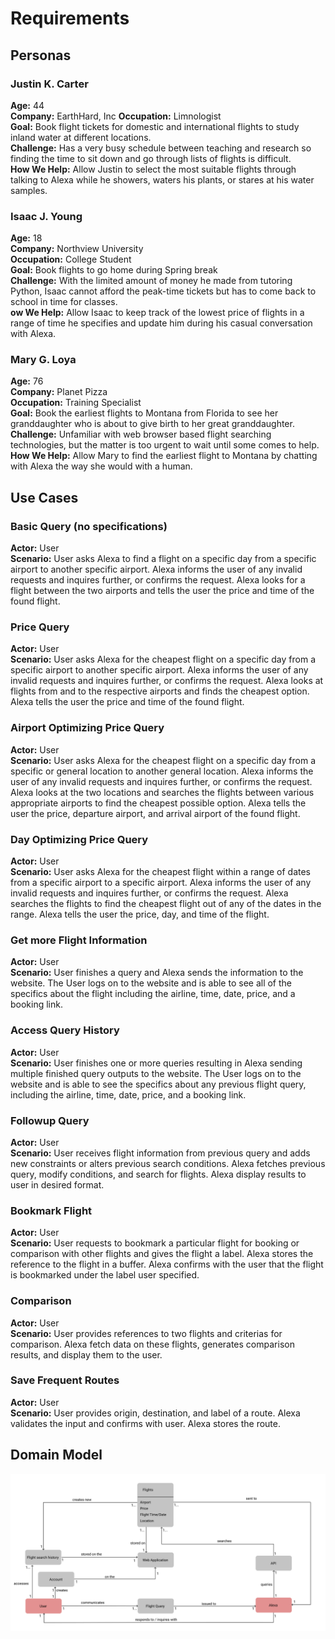 # Requirements

## Personas

### Justin K. Carter

**Age:** 44  
**Company:** EarthHard, Inc 
**Occupation:** Limnologist  
**Goal:** Book flight tickets for domestic and international flights to study inland water at different locations.  
**Challenge:** Has a very busy schedule between teaching and research so finding the time to sit down and go through lists of flights is difficult.  
**How We Help:** Allow Justin to select the most suitable flights through talking to Alexa while he showers, waters his plants, or stares at his water samples. 

### Isaac J. Young

**Age:** 18  
**Company:** Northview University  
**Occupation:** College Student  
**Goal:** Book flights to go home during Spring break  
**Challenge:** With the limited amount of money he made from tutoring Python, Isaac cannot afford the peak-time tickets but has to come back to school in time for classes.   
**ow We Help:** Allow Isaac to keep track of the lowest price of flights in a range of time he specifies and update him during his casual conversation with Alexa. 

### Mary G. Loya

**Age:** 76  
**Company:** Planet Pizza  
**Occupation:** Training Specialist  
**Goal:** Book the earliest flights to Montana from Florida to see her granddaughter who is about to give birth to her great granddaughter.   
**Challenge:** Unfamiliar with web browser based flight searching technologies, but the matter is too urgent to wait until some comes to help.   
**How We Help:** Allow Mary to find the earliest flight to Montana by chatting with Alexa the way she would with a human. 

## Use Cases

### Basic Query (no specifications)

**Actor:** User  
**Scenario:** User asks Alexa to find a flight on a specific day from a specific airport to another specific airport. Alexa informs the user of any invalid requests and inquires further, or confirms the request. Alexa looks for a flight between the two airports and tells the user the price and time of the found flight. 

### Price Query

**Actor:** User  
**Scenario:** User asks Alexa for the cheapest flight on a specific day from a specific airport to another specific airport. Alexa informs the user of any invalid requests and inquires further, or confirms the request. Alexa looks at flights from and to the respective airports and finds the cheapest option. Alexa tells the user the price and time of the found flight.

### Airport Optimizing Price Query

**Actor:** User  
**Scenario:** User asks Alexa for the cheapest flight on a specific day from a specific or general location to another general location. Alexa informs the user of any invalid requests and inquires further, or confirms the request. Alexa looks at the two locations and searches the flights between various appropriate airports to find the cheapest possible option. Alexa tells the user the price, departure airport, and arrival airport of the found flight.

### Day Optimizing Price Query 

**Actor:** User  
**Scenario:** User asks Alexa for the cheapest flight within a range of dates from a specific airport to a specific airport. Alexa informs the user of any invalid requests and inquires further, or confirms the request. Alexa searches the flights to find the cheapest flight out of any of the dates in the range. Alexa tells the user the price, day, and time of the flight. 

### Get more Flight Information

**Actor:** User  
**Scenario:** User finishes a query and Alexa sends the information to the website. The User logs on to the website and is able to see all of the specifics about the flight including the airline, time, date, price, and a booking link.

### Access Query History

**Actor:** User  
**Scenario:** User finishes one or more queries resulting in Alexa sending multiple finished query outputs to the website. The User logs on to the website and is able to see the specifics about any previous flight query, including the airline, time, date, price, and a booking link.

### Followup Query

**Actor:** User  
**Scenario:** User receives flight information from previous query and adds new constraints or alters previous search conditions. Alexa fetches previous query, modify conditions, and search for flights. Alexa display results to user in desired format. 

### Bookmark Flight

**Actor:** User  
**Scenario:** User requests to bookmark a particular flight for booking or comparison with other flights and gives the flight a label. Alexa stores the reference to the flight in a buffer. Alexa confirms with the user that the flight is bookmarked under the label user specified. 

### Comparison

**Actor:** User  
**Scenario:** User provides references to two flights and criterias for comparison. Alexa fetch data on these flights, generates comparison results, and display them to the user. 

### Save Frequent Routes

**Actor:** User  
**Scenario:** User provides origin, destination, and label of a route. Alexa validates the input and confirms with user. Alexa stores the route. 

## Domain Model

![Domain Model with Multiplicity](ASSETS/domainModel.png)



